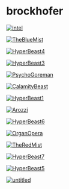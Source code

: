 # brockhofer

<a href="intel.jpg"><img alt="intel" src="intel.jpg"></a>

<a href="TheBlueMist.jpg"><img alt="TheBlueMist" src="TheBlueMist.jpg"></a>

<a href="HyperBeast4.jpg"><img alt="HyperBeast4" src="HyperBeast4.jpg"></a>

<a href="HyperBeast3.jpg"><img alt="HyperBeast3" src="HyperBeast3.jpg"></a>

<a href="PsychoGoreman.jpg"><img alt="PsychoGoreman" src="PsychoGoreman.jpg"></a>

<a href="CalamityBeast.jpg"><img alt="CalamityBeast" src="CalamityBeast.jpg"></a>

<a href="HyperBeast1.jpg"><img alt="HyperBeast1" src="HyperBeast1.jpg"></a>

<a href="Arozzi.jpg"><img alt="Arozzi" src="Arozzi.jpg"></a>

<a href="HyperBeast6.jpg"><img alt="HyperBeast6" src="HyperBeast6.jpg"></a>

<a href="OrganOpera.jpg"><img alt="OrganOpera" src="OrganOpera.jpg"></a>

<a href="TheRedMist.jpg"><img alt="TheRedMist" src="TheRedMist.jpg"></a>

<a href="HyperBeast7.jpg"><img alt="HyperBeast7" src="HyperBeast7.jpg"></a>

<a href="HyperBeast5.jpg"><img alt="HyperBeast5" src="HyperBeast5.jpg"></a>

<a href="untitled.jpg"><img alt="untitled" src="untitled.jpg"></a>

